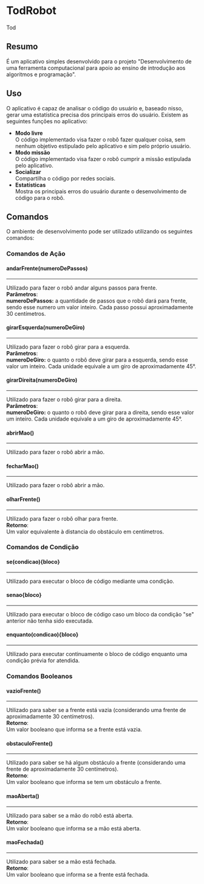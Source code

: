 # TodRobot
Tod

## Resumo
É um aplicativo simples desenvolvido para o projeto "Desenvolvimento de uma ferramenta computacional para apoio ao ensino de introdução aos algoritmos e programação".

## Uso
O aplicativo é capaz de analisar o código do usuário e, baseado nisso, gerar uma estatística precisa dos principais erros do usuário. Existem as seguintes funções no aplicativo:

- **Modo livre**<br>
O código implementado visa fazer o robô fazer qualquer coisa, sem nenhum objetivo estipulado pelo aplicativo e sim pelo próprio usuário.
- **Modo missão**<br>
O código implementado visa fazer o robô cumprir a missão estipulada pelo aplicativo.
- **Socializar**<br>
Compartilha o código por redes sociais.
- **Estatísticas**<br>
Mostra os principais erros do usuário durante o desenvolvimento de código para o robô.

## Comandos
O ambiente de desenvolvimento pode ser utilizado utilizando os seguintes comandos:

### Comandos de Ação
#### andarFrente(numeroDePassos)
---
Utilizado para fazer o robô andar alguns passos para frente.
<br>**Parâmetros**:<br>
**numeroDePassos:** a quantidade de passos que o robô dará para frente, sendo esse numero um valor inteiro. Cada passo possui aproximadamente 30 centímetros.

#### girarEsquerda(numeroDeGiro)
---
Utilizado para fazer o robô girar para a esquerda.
<br>**Parâmetros**:<br>
**numeroDeGiro:** o quanto o robô deve girar para a esquerda, sendo esse valor um inteiro. Cada unidade equivale a um giro de aproximadamente 45°.

#### girarDireita(numeroDeGiro)
---
Utilizado para fazer o robô girar para a direita.
<br>**Parâmetros**:<br>
**numeroDeGiro:** o quanto o robô deve girar para a direita, sendo esse valor um inteiro. Cada unidade equivale a um giro de aproximadamente 45°.

#### abrirMao()
---
Utilizado para fazer o robô abrir a mão.

#### fecharMao()
---
Utilizado para fazer o robô abrir a mão.

#### olharFrente()
---
Utilizado para fazer o robô olhar para frente.
<br>**Retorno**:<br>
Um valor equivalente à distancia do obstáculo em centímetros.

### Comandos de Condição
#### se(condicao){bloco}
---
Utilizado para executar o bloco de código mediante uma condição.

#### senao{bloco}
---
Utilizado para executar o bloco de código caso um bloco da condição "se" anterior não tenha sido executada.

#### enquanto(condicao){bloco}
---
Utilizado para executar continuamente o bloco de código enquanto uma condição prévia for atendida.

### Comandos Booleanos
#### vazioFrente()
---
Utilizado para saber se a frente está vazia (considerando uma frente de aproximadamente 30 centímetros).
<br>**Retorno**:<br>
Um valor booleano que informa se a frente está vazia.

#### obstaculoFrente()
---
Utilizado para saber se há algum obstáculo a frente (considerando uma frente de aproximadamente 30 centímetros).
<br>**Retorno**:<br>
Um valor booleano que informa se tem um obstáculo a frente.

#### maoAberta()
---
Utilizado para saber se a mão do robô está aberta.
<br>**Retorno**:<br>
Um valor booleano que informa se a mão está aberta.

#### maoFechada()
---
Utilizado para saber se a mão está fechada.
<br>**Retorno**:<br>
Um valor booleano que informa se a frente está fechada.
